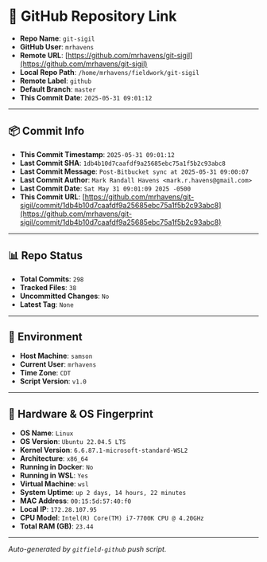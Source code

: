# 🔗 GitHub Repository Link

- **Repo Name**: `git-sigil`
- **GitHub User**: `mrhavens`
- **Remote URL**: [https://github.com/mrhavens/git-sigil](https://github.com/mrhavens/git-sigil)
- **Local Repo Path**: `/home/mrhavens/fieldwork/git-sigil`
- **Remote Label**: `github`
- **Default Branch**: `master`
- **This Commit Date**: `2025-05-31 09:01:12`

---

## 📦 Commit Info

- **This Commit Timestamp**: `2025-05-31 09:01:12`
- **Last Commit SHA**: `1db4b10d7caafdf9a25685ebc75a1f5b2c93abc8`
- **Last Commit Message**: `Post-Bitbucket sync at 2025-05-31 09:00:07`
- **Last Commit Author**: `Mark Randall Havens <mark.r.havens@gmail.com>`
- **Last Commit Date**: `Sat May 31 09:01:09 2025 -0500`
- **This Commit URL**: [https://github.com/mrhavens/git-sigil/commit/1db4b10d7caafdf9a25685ebc75a1f5b2c93abc8](https://github.com/mrhavens/git-sigil/commit/1db4b10d7caafdf9a25685ebc75a1f5b2c93abc8)

---

## 📊 Repo Status

- **Total Commits**: `298`
- **Tracked Files**: `38`
- **Uncommitted Changes**: `No`
- **Latest Tag**: `None`

---

## 🧭 Environment

- **Host Machine**: `samson`
- **Current User**: `mrhavens`
- **Time Zone**: `CDT`
- **Script Version**: `v1.0`

---

## 🧬 Hardware & OS Fingerprint

- **OS Name**: `Linux`
- **OS Version**: `Ubuntu 22.04.5 LTS`
- **Kernel Version**: `6.6.87.1-microsoft-standard-WSL2`
- **Architecture**: `x86_64`
- **Running in Docker**: `No`
- **Running in WSL**: `Yes`
- **Virtual Machine**: `wsl`
- **System Uptime**: `up 2 days, 14 hours, 22 minutes`
- **MAC Address**: `00:15:5d:57:40:f0`
- **Local IP**: `172.28.107.95`
- **CPU Model**: `Intel(R) Core(TM) i7-7700K CPU @ 4.20GHz`
- **Total RAM (GB)**: `23.44`

---

_Auto-generated by `gitfield-github` push script._
